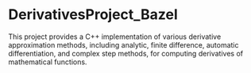 # DerivativesProject_Bazel
This project provides a C++ implementation of various derivative approximation methods, including analytic, finite difference, automatic differentiation, and complex step methods, for computing derivatives of mathematical functions.
